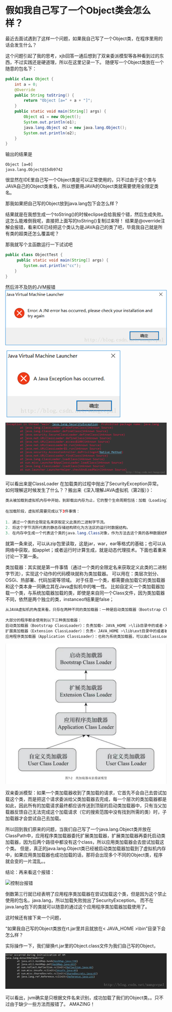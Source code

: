 # 假如我自己写了一个Object类会怎么样？
最近去面试遇到了这样一个问题，如果我自己写了一个Object类，在程序里用的话会发生什么？

这个问题引起了我的思考，xjb回答一通后想到了双亲委派模型等各种看到过的东西，不过实践还是硬道理，所以在这里记录一下。
随便写一个Object类放在一个随意的包名下：

````java
public class Object {
    int a = 0;
    @Override
    public String toString() {
        return "Object [a=" + a + "]";
    }
    public static void main(String[] args) {
        Object o1 = new Object();
        System.out.println(o1);
        java.lang.Object o2 = new java.lang.Object();
        System.out.println(o2);
    }
}
````



输出的结果是

`````
Object [a=0]
java.lang.Object@15db9742
`````



很显然在IDE里自己写一个Object类是可以正常使用的，只不过由于这个类与JAVA自己的Object类重名，所以想要用JAVA的Object类就需要使用全限定类名。

那我如果把自己写的Object放到java.lang包下会怎么样？

结果就是在我想生成一个toString()的时候eclipse会给我报个错，然后生成失败。
这怎么能难倒我呢，直接把上面写的toString()复制过来呀！
结果是@override注解会报错，看来IDE已经把这个类认为是JAVA自己的类了吧，毕竟我自己就是所有类的超类还怎么覆盖呢？

那我就写个主函数运行一下试试吧

````java
public class ObjectTest {
     public static void main(String[] args) {
        System.out.println("cc");
    }
}
````

然后淬不及防的JVM报错
	![JVM1](image\SouthEast)

​	![JVM2](image\SouthEast1)

![控制台报错](image\SouthEast2)

可以看出来是ClassLoader 在加载类的过程中抛出了SecurityException异常。
如何理解这时候发生了什么？？搬出来《深入理解JAVA虚拟机（第2版）》：

`````java
类从被加载到虚拟机内存中开始，到卸载出内存为止，它的整个生命周期包括：加载（Loading）、验证（Verrfication）、准备（Preparation）、解析（Resolution）、初始化（Initialization）、使用（Using）和卸载（Unloading） 7个阶段。其中验证、准备、解析3个部分统称为连接（Linking）。

在加载阶段，虚拟机需要完成以下3件事情：

1. 通过一个类的全限定名来获取定义此类的二进制字节流。
2. 将这个字节流所代表的静态存储结构转化为方法区的运行时数据结构。
3. 在内存中生成一个代表这个类的java.lang.Class对象，作为方法去这个类的各种数据结构的访问入口。
`````

就第一条来说，可以从zip包里读取，这是jar，war，ear等格式的基础；也可以从网络中获取，如applet；或者运行时计算生成，就是动态代理技术。下面也着重来讨论一下第一条。

类加载器：其实就是第一件事情（通过一个类的全限定名来获取定义此类的二进制字节流），实现这个动作的代码模块就称为类加载器。
可以用在：类层次划分、OSGi、热部署、代码加密等领域。
对于任意一个类，都需要由加载它的类加载器和这个类本身一同确立其在Java虚拟机中的唯一性。
比如自定义一个类加载器加载一个类，与系统加载器加载的类，即使是来自同一个Class文件，因为类加载器不同，依然是两个独立的类，instanceof结果是false；

````java
从JAVA虚拟机的角度来看，只存在两种不同的类加载器：一种是启动类加载器（Bootstrap ClassLoader），属于虚拟机自身的一部分（HotSpot是用c++实现的）；另一种就是所有其他的类加载器，这些类加载器都由Java语言实现，独立于虚拟机外部，并且全部都继承自抽象类java.lang.ClassLoader。

大部分的程序都会使用到以下三种类加载器：
启动类加载器（Bootstrap ClassLoader）：负责加载< JAVA_HOME >\lib目录中的或者-Xbootclasspath参数指定的路径中的虚拟机识别的类库 到内存中。（识别按文件名识别，比如rt.jar）.
扩展类加载器（Extension ClassLoader）：负责< JAVA_HOME >\lib\ext目录中的或者被java.ext.dirs系统变量所指定的路径中的所有类库，开发者可以直接使用。
应用程序类加载器（Application ClassLoader）：也称为系统类加载器，可以由ClassLoader中的getSystemClassLoader()方法获得，负责加载ClassPath上所指定的类库，开发者可以直接使用，一般情况下是程序中默认的类加载器。
````

<img src="image\image-20220714180948324.png" alt="image-20220714180948324" style="zoom: 50%;" />


双亲委派模型：如果一个类加载器收到了类加载的请求，它首先不会自己去尝试加载这个类，而是把这个请求委派给父类加载器去完成，每一个层次的类加载器都是如此，因此所有的加载请求最终都应该传送到顶层的启动类加载器中，只有当父加载器反馈自己无法完成这个加载请求（它的搜索范围中没有找到所需的类）时，子加载器才会尝试自己去加载。

所以回到我们原来的问题，当我们自己写了一个java.lang.Object类并放在ClassPath中，应用程序类加载器委托扩展类加载器，扩展类加载器再委托启动类加载器，因为后两个路径中都没有这个class，所以应用类加载器会去尝试加载这个类。
但是，真正的java.lang.Object类已经被启动类加载器加载到了虚拟机内存中，如果应用类加载器也成功加载的话，那将会出现多个不同的Object类，程序就会变的一片混乱。。

结论：再来看这个报错：

![控制台报错](https://img-blog.csdn.net/20170921112306505?watermark/2/text/aHR0cDovL2Jsb2cuY3Nkbi5uZXQvd2FuZ2NjcGFs/font/5a6L5L2T/fontsize/400/fill/I0JBQkFCMA==/dissolve/70/gravity/SouthEast)

倒数第三行就已经表明了应用程序类加载器在尝试加载这个类，但是因为这个禁止使用的包名，java.lang，所以加载失败抛出了SecurityException。
而不在java.lang包下的类就可以随意的通过这个应用程序类加载器加载使用了。

这时候还有接下来一个问题，

“如果我自己写的Object类放在rt.jar里并且就放在< JAVA_HOME >\bin”目录下会怎么样？

实际操作一下，我们替换rt.jar里的Object.class文件为我们自己写的Object，

![这里写图片描述](image\SouthEast45)

可以看出，jvm确实是只根据文件名来识别，成功加载了我们的Object类。。只不过由于缺少一些方法而报错了。
AMAZING！
